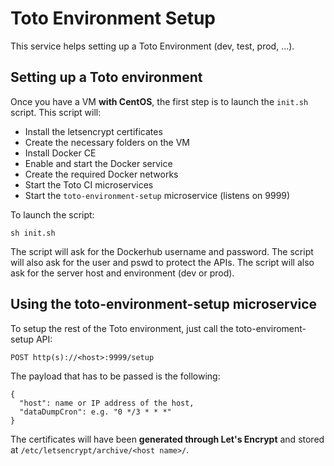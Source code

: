 # Toto Environment Setup

This service helps setting up a Toto Environment (dev, test, prod, ...).

## Setting up a Toto environment

Once you have a VM **with CentOS**, the first step is to launch the `init.sh` script.
This script will:
 * Install the letsencrypt certificates
 * Create the necessary folders on the VM
 * Install Docker CE
 * Enable and start the Docker service
 * Create the required Docker networks
 * Start the Toto CI microservices
 * Start the `toto-environment-setup` microservice (listens on 9999)

To launch the script:

    sh init.sh

The script will ask for the Dockerhub username and password.
The script will also ask for the user and pswd to protect the APIs.
The script will also ask for the server host and environment (dev or prod).

## Using the toto-environment-setup microservice

To setup the rest of the Toto environment, just call the toto-enviroment-setup API:

    POST http(s)://<host>:9999/setup

The payload that has to be passed is the following:

    {
      "host": name or IP address of the host,
      "dataDumpCron": e.g. "0 */3 * * *"
    }

The certificates will have been **generated through Let's Encrypt** and stored at `/etc/letsencrypt/archive/<host name>/`.
